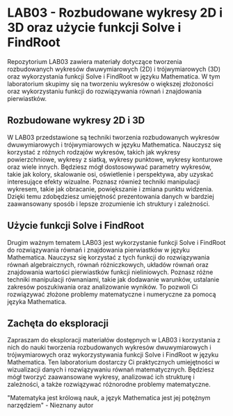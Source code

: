 # LAB03 - Rozbudowane wykresy 2D i 3D oraz użycie funkcji Solve i FindRoot
Repozytorium LAB03 zawiera materiały dotyczące tworzenia rozbudowanych wykresów dwuwymiarowych (2D) i trójwymiarowych (3D) oraz wykorzystania funkcji Solve i FindRoot w języku Mathematica. W tym laboratorium skupimy się na tworzeniu wykresów o większej złożoności oraz wykorzystaniu funkcji do rozwiązywania równań i znajdowania pierwiastków.

## Rozbudowane wykresy 2D i 3D
W LAB03 przedstawione są techniki tworzenia rozbudowanych wykresów dwuwymiarowych i trójwymiarowych w języku Mathematica. Nauczysz się korzystać z różnych rodzajów wykresów, takich jak wykresy powierzchniowe, wykresy z siatką, wykresy punktowe, wykresy konturowe oraz wiele innych. Będziesz mógł dostosowywać parametry wykresów, takie jak kolory, skalowanie osi, oświetlenie i perspektywa, aby uzyskać interesujące efekty wizualne. Poznasz również techniki manipulacji wykresem, takie jak obracanie, powiększanie i zmiana punktu widzenia. Dzięki temu zdobędziesz umiejętność prezentowania danych w bardziej zaawansowany sposób i lepsze zrozumienie ich struktury i zależności.

## Użycie funkcji Solve i FindRoot
Drugim ważnym tematem LAB03 jest wykorzystanie funkcji Solve i FindRoot do rozwiązywania równań i znajdowania pierwiastków w języku Mathematica. Nauczysz się korzystać z tych funkcji do rozwiązywania równań algebraicznych, równań różniczkowych, układów równań oraz znajdowania wartości pierwiastków funkcji nieliniowych. Poznasz różne techniki manipulacji równaniami, takie jak dodawanie warunków, ustalanie zakresów poszukiwania oraz analizowanie wyników. To pozwoli Ci rozwiązywać złożone problemy matematyczne i numeryczne za pomocą języka Mathematica.

## Zachęta do eksploracji
Zapraszam do eksploracji materiałów dostępnych w LAB03 i korzystania z nich do nauki tworzenia rozbudowanych wykresów dwuwymiarowych i trójwymiarowych oraz wykorzystywania funkcji Solve i FindRoot w języku Mathematica. Ten laboratorium dostarczy Ci praktycznych umiejętności w wizualizacji danych i rozwiązywaniu równań matematycznych. Będziesz mógł tworzyć zaawansowane wykresy, analizować ich strukturę i zależności, a także rozwiązywać różnorodne problemy matematyczne.

"Matematyka jest królową nauk, a język Mathematica jest jej potężnym narzędziem" - Nieznany autor
